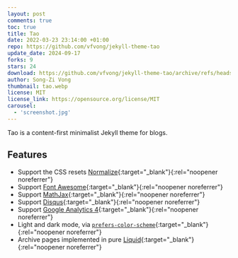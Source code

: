 ```yaml
---
layout: post
comments: true
toc: true
title: Tao
date: 2022-03-23 23:14:00 +01:00
repo: https://github.com/vfvong/jekyll-theme-tao
update_date: 2024-09-17
forks: 9
stars: 24
download: https://github.com/vfvong/jekyll-theme-tao/archive/refs/heads/main.zip
author: Song-Zi Vong
thumbnail: tao.webp
license: MIT
license_link: https://opensource.org/license/MIT
carousel:
  - 'screenshot.jpg'
---
```


Tao is a content-first minimalist Jekyll theme for blogs.

## Features

* Support the CSS resets [Normalize](https://github.com/necolas/normalize.css){:target="_blank"}{:rel="noopener noreferrer"}
* Support [Font Awesome](https://fontawesome.com/){:target="_blank"}{:rel="noopener noreferrer"}
* Support [MathJax](https://www.mathjax.org/){:target="_blank"}{:rel="noopener noreferrer"}
* Support [Disqus](https://disqus.com/){:target="_blank"}{:rel="noopener noreferrer"}
* Support [Google Analytics 4](https://analytics.google.com/analytics/web/){:target="_blank"}{:rel="noopener noreferrer"}
* Light and dark mode, via [`prefers-color-scheme`](https://web.dev/prefers-color-scheme/){:target="_blank"}{:rel="noopener noreferrer"}
* Archive pages implemented in pure [Liquid](https://shopify.github.io/liquid/){:target="_blank"}{:rel="noopener noreferrer"}
